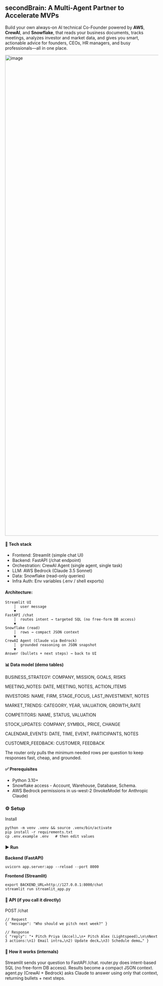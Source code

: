 ## secondBrain: A Multi-Agent Partner to Accelerate MVPs
Build your own always-on AI technical Co-Founder powered by **AWS**, **CrewAI**, and **Snowflake**, that reads your business documents, tracks meetings, analyzes investor and market data, and gives you smart, actionable advice for founders, CEOs, HR managers, and busy professionals—all in one place.

<img width="1762" height="1580" alt="image" src="https://github.com/user-attachments/assets/08a36db2-bd27-40c4-b164-607edd2568df" />

#### 🔧 Tech stack

* Frontend: Streamlit (simple chat UI)
* Backend: FastAPI (/chat endpoint)
* Orchestration: CrewAI Agent (single agent, single task)
* LLM: AWS Bedrock (Claude 3.5 Sonnet)
* Data: Snowflake (read-only queries)
* Infra Auth: Env variables (.env / shell exports)

#### Architecture:

```
Streamlit UI
    │  user message
    ▼
FastAPI /chat
    │  routes intent → targeted SQL (no free-form DB access)
    ▼
Snowflake (read)
    │  rows → compact JSON context
    ▼
CrewAI Agent (Claude via Bedrock)
    │  grounded reasoning on JSON snapshot
    ▼
Answer (bullets + next steps) → back to UI
```

#### 📊 Data model (demo tables)

BUSINESS_STRATEGY: COMPANY, MISSION, GOALS, RISKS

MEETING_NOTES: DATE, MEETING, NOTES, ACTION_ITEMS

INVESTORS: NAME, FIRM, STAGE_FOCUS, LAST_INVESTMENT, NOTES

MARKET_TRENDS: CATEGORY, YEAR, VALUATION, GROWTH_RATE

COMPETITORS: NAME, STATUS, VALUATION

STOCK_UPDATES: COMPANY, SYMBOL, PRICE, CHANGE

CALENDAR_EVENTS: DATE, TIME, EVENT, PARTICIPANTS, NOTES

CUSTOMER_FEEDBACK: CUSTOMER, FEEDBACK

The router only pulls the minimum needed rows per question to keep responses fast, cheap, and grounded.

#### ✅ Prerequisites

* Python 3.10+
* Snowflake access - Account, Warehouse, Database, Schema.
* AWS Bedrock permissions in us-west-2 (InvokeModel for Anthropic Claude)

### ⚙️ Setup

Install
```
python -m venv .venv && source .venv/bin/activate
pip install -r requirements.txt
cp .env.example .env   # then edit values
```

#### ▶️ Run

**Backend (FastAPI)**
```
uvicorn app.server:app --reload --port 8000
```

**Frontend (Streamlit)**
```
export BACKEND_URL=http://127.0.0.1:8000/chat
streamlit run streamlit_app.py
```

#### 🔌 API (if you call it directly)

POST /chat
```
// Request
{ "message": "Who should we pitch next week?" }

// Response
{ "reply": "• Pitch Priya (Accel)…\n• Pitch Alex (Lightspeed)…\n\nNext 3 actions:\n1) Email intro…\n2) Update deck…\n3) Schedule demo…" }
```

#### 🧠 How it works (internals)

Streamlit sends your question to FastAPI /chat.
router.py does intent-based SQL (no free-form DB access).
Results become a compact JSON context.
agent.py (CrewAI + Bedrock) asks Claude to answer using only that context, returning bullets + next steps.


